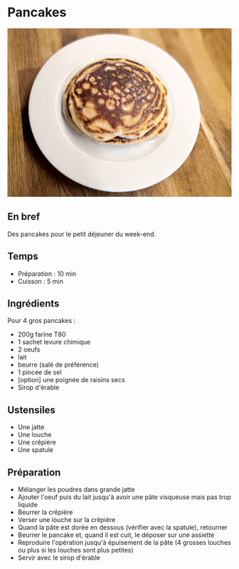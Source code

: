 # Pancakes

![Pancakes prêts à recevoir le sirop d'érable](./pancakes.jpg)

## En bref

Des pancakes pour le petit déjeuner du week-end.

## Temps

* Préparation : 10 min
* Cuisson : 5 min

## Ingrédients

Pour 4 gros pancakes :

* 200g farine T80
* 1 sachet levure chimique
* 2 oeufs
* lait
* beurre (salé de préférence)
* 1 pincée de sel
* [option] une poignée de raisins secs
* Sirop d'érable

## Ustensiles

* Une jatte
* Une louche
* Une crêpière
* Une spatule

## Préparation

* Mélanger les poudres dans grande jatte
* Ajouter l'oeuf puis du lait jusqu'à avoir une pâte visqueuse mais pas trop liquide
* Beurrer la crêpière
* Verser une louche sur la crêpière
* Quand la pâte est dorée en dessous (vérifier avec la spatule), retourner
* Beurrer le pancake et, quand il est cuit, le déposer sur une assiette
* Reproduire l'opération jusqu'à épuisement de la pâte (4 grosses louches ou plus si les louches sont plus petites)
* Servir avec le sirop d'érable

